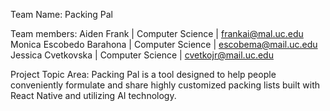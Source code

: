 Team Name: Packing Pal

Team members:
Aiden Frank | Computer Science | frankai@mal.uc.edu
Monica Escobedo Barahona | Computer Science | escobema@mail.uc.edu
Jessica Cvetkovska | Computer Science | cvetkojr@mail.uc.edu

Project Topic Area:
Packing Pal is a tool designed to help people conveniently formulate and share highly customized packing lists built with React Native and utilizing AI technology.
